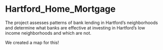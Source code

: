 # Hartford_Home_Mortgage
The project assesses patterns of bank lending in Hartford’s neighborhoods and determine what banks are effective at investing in Hartford’s low income neighborhoods and which are not.

We created a map for this!

